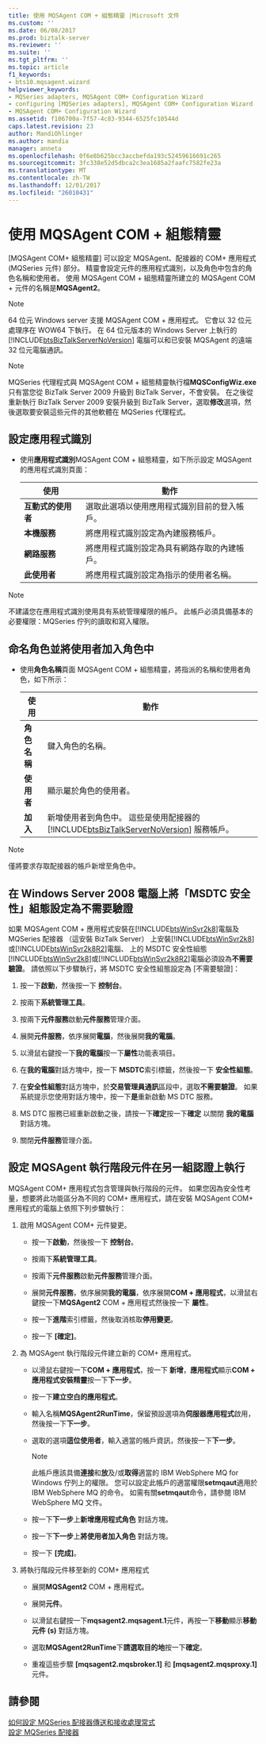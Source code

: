 ```yaml
---
title: 使用 MQSAgent COM + 組態精靈 |Microsoft 文件
ms.custom: ''
ms.date: 06/08/2017
ms.prod: biztalk-server
ms.reviewer: ''
ms.suite: ''
ms.tgt_pltfrm: ''
ms.topic: article
f1_keywords:
- bts10.mqsagent.wizard
helpviewer_keywords:
- MQSeries adapters, MQSAgent COM+ Configuration Wizard
- configuring [MQSeries adapters], MQSAgent COM+ Configuration Wizard
- MQSAgent COM+ Configuration Wizard
ms.assetid: f106700a-7f57-4c83-9344-6525fc10544d
caps.latest.revision: 23
author: MandiOhlinger
ms.author: mandia
manager: anneta
ms.openlocfilehash: 0f6e8b625bcc3accbefda193c52459616691c265
ms.sourcegitcommit: 3fc338e52d5dbca2c3ea1685a2faafc7582fe23a
ms.translationtype: MT
ms.contentlocale: zh-TW
ms.lasthandoff: 12/01/2017
ms.locfileid: "26010431"
---
```

# <a name="using-the-mqsagent-com-configuration-wizard"></a>使用 MQSAgent COM + 組態精靈
[MQSAgent COM+ 組態精靈] 可以設定 MQSAgent、配接器的 COM+ 應用程式 (MQSeries 元件) 部分。 精靈會設定元件的應用程式識別，以及角色中包含的角色名稱和使用者。 使用 MQSAgent COM + 組態精靈所建立的 MQSAgent COM + 元件的名稱是**MQSAgent2**。  
  
> [!NOTE]
>  64 位元 Windows server 支援 MQSAgent COM + 應用程式。 它會以 32 位元處理序在 WOW64 下執行。 在 64 位元版本的 Windows Server 上執行的 [!INCLUDE[btsBizTalkServerNoVersion](../includes/btsbiztalkservernoversion-md.md)] 電腦可以和已安裝 MQSAgent 的遠端 32 位元電腦通訊。  
  
> [!NOTE]
>  MQSeries 代理程式與 MQSAgent COM + 組態精靈執行檔**MQSConfigWiz.exe**只有當您從 BizTalk Server 2009 升級到 BizTalk Server，不會安裝。 在之後從重新執行 BizTalk Server 2009 安裝升級到 BizTalk Server，選取**修改**選項，然後選取要安裝這些元件的其他軟體在 MQSeries 代理程式。  
  
## <a name="to-set-the-application-identity"></a>設定應用程式識別  
  
-   使用**應用程式識別**MQSAgent COM + 組態精靈，如下所示設定 MQSAgent 的應用程式識別頁面：  
  
    |使用|動作|  
    |--------------|----------------|  
    |**互動式的使用者**|選取此選項以使用應用程式識別目前的登入帳戶。|  
    |**本機服務**|將應用程式識別設定為內建服務帳戶。|  
    |**網路服務**|將應用程式識別設定為具有網路存取的內建帳戶。|  
    |**此使用者**|將應用程式識別設定為指示的使用者名稱。|  
  
> [!NOTE]
>  不建議您在應用程式識別使用具有系統管理權限的帳戶。 此帳戶必須具備基本的必要權限：MQSeries 佇列的讀取和寫入權限。  
  
## <a name="to-name-the-role-and-add-users-to-it"></a>命名角色並將使用者加入角色中  
  
-   使用**角色名稱**頁面 MQSAgent COM + 組態精靈，將指派的名稱和使用者角色，如下所示：  
  
    |使用|動作|  
    |--------------|----------------|  
    |**角色名稱**|鍵入角色的名稱。|  
    |**使用者**|顯示屬於角色的使用者。|  
    |**加入**|新增使用者到角色中。 這些是使用配接器的 [!INCLUDE[btsBizTalkServerNoVersion](../includes/btsbiztalkservernoversion-md.md)] 服務帳戶。|  
  
> [!NOTE]
>  僅將要求存取配接器的帳戶新增至角色中。  
  
## <a name="to-set-the-msdtc-security-configuration-on-the-windows-server-2008-computer-to-no-authentication-required"></a>在 Windows Server 2008 電腦上將「MSDTC 安全性」組態設定為不需要驗證  
 如果 MQSAgent COM + 應用程式安裝在[!INCLUDE[btsWinSvr2k8](../includes/btswinsvr2k8-md.md)]電腦及 MQSeries 配接器 （這安裝 BizTalk Server） 上安裝[!INCLUDE[btsWinSvr2k8](../includes/btswinsvr2k8-md.md)]或[!INCLUDE[btsWinSvr2k8R2](../includes/btswinsvr2k8r2-md.md)]電腦、 上的 MSDTC 安全性組態[!INCLUDE[btsWinSvr2k8](../includes/btswinsvr2k8-md.md)]或[!INCLUDE[btsWinSvr2k8R2](../includes/btswinsvr2k8r2-md.md)]電腦必須設為**不需要驗證**。 請依照以下步驟執行，將 MSDTC 安全性組態設定為 [不需要驗證]：  
  
1.  按一下**啟動**，然後按一下 **控制台**。  
  
2.  按兩下**系統管理工具**。  
  
3.  按兩下**元件服務**啟動**元件服務**管理介面。  
  
4.  展開**元件服務**，依序展開**電腦**，然後展開**我的電腦**。  
  
5.  以滑鼠右鍵按一下**我的電腦**按一下**屬性**功能表項目。  
  
6.  在**我的電腦**對話方塊中，按一下  **MSDTC**索引標籤，然後按一下 **安全性組態**。  
  
7.  在**安全性組態**對話方塊中，於**交易管理員通訊**區段中，選取**不需要驗證**。 如果系統提示您使用對話方塊中，按一下**是**重新啟動 MS DTC 服務。  
  
8.  MS DTC 服務已經重新啟動之後，請按一下**確定**按一下**確定** 以關閉 **我的電腦** 對話方塊。  
  
9. 關閉**元件服務**管理介面。  
  
## <a name="to-configure-the-mqsagent-runtime-components-to-run-under-an-alternative-set-of-credentials"></a>設定 MQSAgent 執行階段元件在另一組認證上執行  
 MQSAgent COM+ 應用程式包含管理與執行階段的元件。 如果您因為安全性考量，想要將此功能區分為不同的 COM+ 應用程式，請在安裝 MQSAgent COM+ 應用程式的電腦上依照下列步驟執行：  
  
1.  啟用 MQSAgent COM+ 元件變更。  
  
    -   按一下**啟動**，然後按一下 **控制台**。  
  
    -   按兩下**系統管理工具**。  
  
    -   按兩下**元件服務**啟動**元件服務**管理介面。  
  
    -   展開**元件服務**，依序展開**我的電腦**，依序展開**COM + 應用程式**，以滑鼠右鍵按一下**MQSAgent2** COM + 應用程式然後按一下 **屬性**。  
  
    -   按一下**進階**索引標籤，然後取消核取**停用變更**。  
  
    -   按一下 **[確定]**。  
  
2.  為 MQSAgent 執行階段元件建立新的 COM+ 應用程式。  
  
    -   以滑鼠右鍵按一下**COM + 應用程式**，按一下 **新增**，**應用程式**顯示**COM + 應用程式安裝精靈**按一下**下一步**。  
  
    -   按一下**建立空白的應用程式**。  
  
    -   輸入名稱**MQSAgent2RunTime**，保留預設選項為**伺服器應用程式**啟用，然後按一下**下一步**。  
  
    -   選取的選項**這位使用者**，輸入適當的帳戶資訊，然後按一下**下一步**。  
  
        > [!NOTE]
        >  此帳戶應該具備**連接**和**放**及/或**取得**適當的 IBM WebSphere MQ for Windows 佇列上的權限。 您可以設定此帳戶的適當權限**setmqaut**適用於 IBM WebSphere MQ 的命令。 如需有關**setmqaut**命令，請參閱 IBM WebSphere MQ 文件。  
  
    -   按一下**下一步**上**新增應用程式角色** 對話方塊。  
  
    -   按一下**下一步**上**將使用者加入角色** 對話方塊。  
  
    -   按一下 **[完成]**。  
  
3.  將執行階段元件移至新的 COM+ 應用程式  
  
    -   展開**MQSAgent2** COM + 應用程式。  
  
    -   展開**元件**。  
  
    -   以滑鼠右鍵按一下**mqsagent2.mqsagent.1**元件，再按一下**移動**顯示**移動元件 (s)**  對話方塊。  
  
    -   選取**MQSAgent2RunTime**下**請選取目的地**按一下**確定**。  
  
    -   重複這些步驟 **[mqsagent2.mqsbroker.1]** 和 **[mqsagent2.mqsproxy.1]** 元件。  
  
## <a name="see-also"></a>請參閱  
 [如何設定 MQSeries 配接器傳送和接收處理常式](../core/how-to-configure-mqseries-adapter-send-and-receive-handlers.md)   
 [設定 MQSeries 配接器](../core/configuring-the-mqseries-adapter.md)